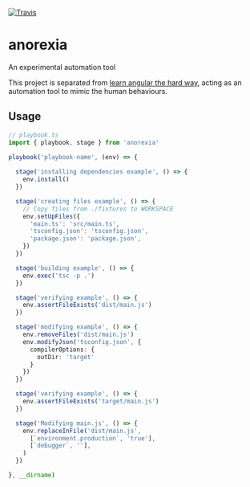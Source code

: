 [![Travis](https://img.shields.io/travis/trotyl/anorexia.svg)](https://travis-ci.org/trotyl/anorexia)

# anorexia
An experimental automation tool

This project is separated from [learn angular the hard way](https://github.com/trotyl/learn-angular), acting as an automation tool to mimic the human behaviours.

## Usage

```typescript
// playbook.ts
import { playbook, stage } from 'anorexia'

playbook('playbook-name', (env) => {
  
  stage('installing dependencies example', () => {
    env.install()
  })

  stage('creating files example', () => {
    // Copy files from ./fixtures to WORKSPACE
    env.setUpFiles({
      'main.ts': 'src/main.ts',
      'tsconfig.json': 'tsconfig.json',
      'package.json': 'package.json',
    })
  })

  stage('building example', () => {
    env.exec('tsc -p .')
  })

  stage('verifying example', () => {
    env.assertFileExists('dist/main.js')
  })

  stage('modifying example', () => {
    env.removeFiles('dist/main.js')
    env.modifyJson('tsconfig.json', {
      compilerOptions: {
        outDir: 'target'
      }
    })
  })

  stage('verifying example', () => {
    env.assertFileExists('target/main.js')
  })

  stage('Modifying main.js', () => {
    env.replaceInFile('dist/main.js',
      [`environment.production`, 'true'],
      [`debugger`, ''],
    )
  })

}, __dirname)
```
